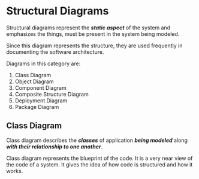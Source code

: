 # Structural Diagrams

Structural diagrams represent the **_static aspect_** of the system and emphasizes the things, must be present in the system being modeled.

Since this diagram represents the structure, they are used frequently in documenting the software architecture.

Diagrams in this category are:

1. Class Diagram
2. Object Diagram
3. Component Diagram
4. Composite Structure Diagram
5. Deployment Diagram
6. Package Diagram

## Class Diagram

Class diagram describes the **_classes_** of application **_being modeled_** along **_with their relationship to one another_**.

Class diagram represents the blueprint of the code. It is a very near view of the code of a system. It gives the idea of how code is structured and how it works.
